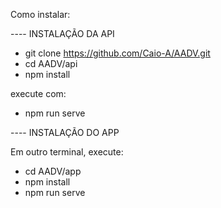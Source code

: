 Como instalar:

---- INSTALAÇÃO DA API

* git clone https://github.com/Caio-A/AADV.git
* cd AADV/api
* npm install

execute com: 
* npm run serve


---- INSTALAÇÃO DO APP

Em outro terminal, execute: 
* cd AADV/app
* npm install
* npm run serve